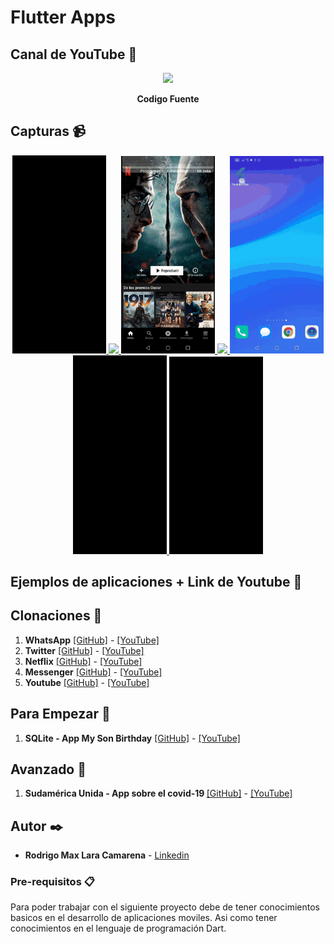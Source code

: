 # Flutter Apps

## Canal de YouTube 🚀

<p align="center">
  <a title="Codigo Fuente" href="https://www.youtube.com/codigofuente" target="_blank">
<img src="https://yt3.ggpht.com/a-/AOh14Ggu5Wml45UPksoMVJq2rqctYSp_bLbg3U1zYmoO5g=s288-c-k-c0xffffffff-no-rj-mo" width="100" />
  </a>
</p>
<p align="center">
  <b>Codigo Fuente</b>
</p>

## Capturas 📹

<p align="center">
<a href="https://github.com/Rodrigolara05/Flutter-WhatsApp-Clone/" target="_blank">
<img src="https://github.com/Rodrigolara05/Flutter-WhatsApp-Clone/blob/master/README-gif/captura-principal.gif" width="150" />
</a>
<a href="https://github.com/Rodrigolara05/Flutter-Twitter-Clone/" target="_blank">
<img src="https://github.com/Rodrigolara05/Flutter-Twitter-Clone/blob/master/README-gif/captura-principal.gif" width="150" />
</a>
<a href="https://github.com/Rodrigolara05/Flutter-Netflix-Clone/" target="_blank">
<img src="https://github.com/Rodrigolara05/Flutter-Netflix-Clone/blob/master/README-gif/captura-principal.gif" width="150" />
</a>
<a href="https://github.com/Rodrigolara05/Flutter-FBMessenger-Clone/" target="_blank">
<img src="https://github.com/Rodrigolara05/Flutter-FBMessenger-Clone/blob/master/README-gif/captura-principal.gif" width="150" />
</a>
<a href="https://github.com/Rodrigolara05/Flutter-Youtube-Clone/" target="_blank">
<img src="https://github.com/Rodrigolara05/Flutter-Youtube-Clone/blob/master/README-gif/captura-principal.gif" width="150" />
</a>
<a href="https://github.com/Rodrigolara05/My-Son-Birthday-SQLite-Flutter/" target="_blank">
<img src="https://github.com/Rodrigolara05/My-Son-Birthday-SQLite-Flutter/blob/master/README-gif/captura-principal.gif" width="150" />
</a>
  <a href="https://github.com/Rodrigolara05/Flutter-Covid19-App/" target="_blank">
<img src="https://github.com/Rodrigolara05/Flutter-Covid19-App/blob/master/git-resources/1.%20gif/1.%20Gif.gif" width="150" />
</a>
</p>

## Ejemplos de aplicaciones + Link de Youtube 📌
## Clonaciones 📌
<ol>
  <li><b>WhatsApp</b> <a href="https://github.com/Rodrigolara05/Flutter-WhatsApp-Clone/" target="_blank">[GitHub]</a> 
   - <a href="https://youtu.be/x-lpMDZaHo8" target="_blank">[YouTube]</a></li>
  <li><b>Twitter</b> <a href="https://github.com/Rodrigolara05/Flutter-Twitter-Clone/" target="_blank">[GitHub]</a> 
   - <a href="https://youtu.be/Sek8ZVr4IWY" target="_blank">[YouTube]</a></li>
  <li><b>Netflix</b> <a href="https://github.com/Rodrigolara05/Flutter-Netflix-Clone/" target="_blank">[GitHub]</a> 
   - <a href="https://youtu.be/Qwwi8DiUJ60" target="_blank">[YouTube]</a></li>
  <li><b>Messenger</b> <a href="https://github.com/Rodrigolara05/Flutter-Messenger-Clone/" target="_blank">[GitHub]</a> 
   - <a href="https://youtu.be/VxZmqwWJv-U" target="_blank">[YouTube]</a></li>
  <li><b>Youtube</b> <a href="https://github.com/Rodrigolara05/Flutter-Youtube-Clone/" target="_blank">[GitHub]</a> 
   - <a href="https://youtu.be/cdWulgAl9KM" target="_blank">[YouTube]</a></li>
</ol>

## Para Empezar 📌

<ol>
  <li><b>SQLite - App My Son Birthday</b> <a href="https://github.com/Rodrigolara05/My-Son-Birthday-SQLite-Flutter/" target="_blank">[GitHub]</a> 
   - <a href="https://youtube.com/CodigoFuente" target="_blank">[YouTube]</a></li>
</ol>

## Avanzado 📌

<ol>
  <li><b>Sudamérica Unida - App sobre el covid-19 </b> <a href="https://github.com/Rodrigolara05/Flutter-Covid19-App" target="_blank">[GitHub]</a> 
   - <a href="https://youtube.com/CodigoFuente" target="_blank">[YouTube]</a></li>
</ol>

## Autor ✒️

* **Rodrigo Max Lara Camarena** -  [Linkedin](https://www.linkedin.com/in/rodrigolara05)

### Pre-requisitos 📋

Para poder trabajar con el siguiente proyecto debe de tener conocimientos basicos en el desarrollo de aplicaciones moviles.
Asi como tener conocimientos en el lenguaje de programación Dart.

